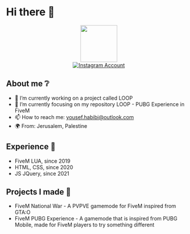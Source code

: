 # Hi there 👋

<!--[![Typing SVG](https://readme-typing-svg.demolab.com?font=Fira+Code&pause=1000&width=435&lines=Itz+Yousef%2C+Discord%3A+yousef.ibraheem;Developing+in+FiveM+LUA+since+2019;Uses+HTML%2C+CSS%2C+JS+JQuery)](https://git.io/typing-svg)
-->
<div id="header" align="center">
  <img src="https://media.giphy.com/media/M9gbBd9nbDrOTu1Mqx/giphy.gif" width="100"/>
</div>

<div id="badges" style="text-align:center;">
  <a href="https://www.instagram.com/yousef.ibraheem1/">
    <img src="https://img.shields.io/badge/Instagtram-fb3958?style=for-the-badge&logo=instagram&logoColor=white" alt="Instagram Account"/>
  </a>
</div>

## About me ❔
- 🔭 I’m currently working on a project called LOOP
- 🌱 I’m currently focusing on my repository LOOP - PUBG Experience in FiveM
- 📫 How to reach me: yousef.habibi@outlook.com
- 🌍 From: Jerusalem, Palestine

## Experience 🧠
- FiveM LUA, since 2019
- HTML, CSS, since 2020
- JS JQuery, since 2021

## Projects I made 🏢
- FiveM National War - A PVPVE gamemode for FiveM inspired from GTA:O
- FiveM PUBG Experience - A gamemode that is inspired from PUBG Mobile, made for FiveM players to try something different
<!--
**mash6oob/mash6oob** is a ✨ _special_ ✨ repository because its `README.md` (this file) appears on your GitHub profile.

Here are some ideas to get you started:

- 🔭 I’m currently working on ...
- 🌱 I’m currently learning ...
- 👯 I’m looking to collaborate on ...
- 🤔 I’m looking for help with ...
- 💬 Ask me about ...
- 📫 How to reach me: ...
- 😄 Pronouns: ...
- ⚡ Fun fact: ...
-->
